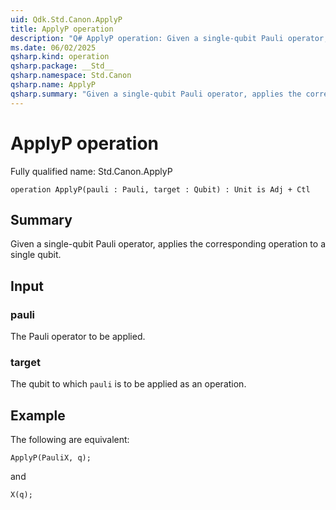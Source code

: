 ```yaml
---
uid: Qdk.Std.Canon.ApplyP
title: ApplyP operation
description: "Q# ApplyP operation: Given a single-qubit Pauli operator, applies the corresponding operation to a single qubit."
ms.date: 06/02/2025
qsharp.kind: operation
qsharp.package: __Std__
qsharp.namespace: Std.Canon
qsharp.name: ApplyP
qsharp.summary: "Given a single-qubit Pauli operator, applies the corresponding operation to a single qubit."
---
```


# ApplyP operation

Fully qualified name: Std.Canon.ApplyP

```qsharp
operation ApplyP(pauli : Pauli, target : Qubit) : Unit is Adj + Ctl
```

## Summary
Given a single-qubit Pauli operator, applies the corresponding operation
to a single qubit.

## Input
### pauli
The Pauli operator to be applied.
### target
The qubit to which `pauli` is to be applied as an operation.

## Example
The following are equivalent:
```qsharp
ApplyP(PauliX, q);
```
and
```qsharp
X(q);
```
